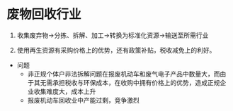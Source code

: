 # 废物回收行业

1. 收集废弃物->分拣、拆解、加工->转换为标准化资源->输送至所需行业

2. 使用再生资源有采购价格上的优势，还有政策补贴，税收减免上的利好。




- 问题
	- 非正规个体户非法拆解问题在报废机动车和废气电子产品中数量大，而由于其无需承担税收与环保成本，在收购中拥有价格上的优势，造成正规企业收集难度大，成本上升
	- 报废机动车回收业中产能过剩，竞争激烈
